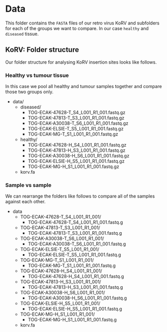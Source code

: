 # Data #

This folder contains the `FASTA` files of our retro virus KoRV and subfolders
for each of the groups we want to compare. In our case `healthy` and `diseased`
tissue.

## KoRV: Folder structure ##

Our folder structure for analysing KoRV insertion sites looks like follows.

### Healthy vs tumour tissue ###

In this case we pool all healthy and tumour samples together and compare those
two groups only.

* data/
    * diseased/
        * TOG-ECAK-47628-T_S4_L001_R1_001.fastq.gz
        * TOG-ECAK-47813-T_S3_L001_R1_001.fastq.gz
        * TOG-ECAK-A30038-T_S6_L001_R1_001.fastq.gz
        * TOG-ECAK-ELSIE-T_S5_L001_R1_001.fastq.gz
        * TOG-ECAK-MG-T_S1_L001_R1_001.fastq.gz
    * healthy/
        * TOG-ECAK-47628-H_S4_L001_R1_001.fastq.gz
        * TOG-ECAK-47813-H_S3_L001_R1_001.fastq.gz
        * TOG-ECAK-A30038-H_S6_L001_R1_001.fastq.gz
        * TOG-ECAK-ELSIE-H_S5_L001_R1_001.fastq.gz
        * TOG-ECAK-MG-H_S1_L001_R1_001.fastq.gz
    * korv.fa

### Sample vs sample ###

We can rearrange the folders like follows to compare all of the samples against
each other.

* data
    * TOG-ECAK-47628-T_S4_L001_R1_001/
        * TOG-ECAK-47628-T_S4_L001_R1_001.fastq.g
    * TOG-ECAK-47813-T_S3_L001_R1_001/
        * TOG-ECAK-47813-T_S3_L001_R1_001.fastq.g
    * TOG-ECAK-A30038-T_S6_L001_R1_001/
        * TOG-ECAK-A30038-T_S6_L001_R1_001.fastq.g
    * TOG-ECAK-ELSIE-T_S5_L001_R1_001/
        * TOG-ECAK-ELSIE-T_S5_L001_R1_001.fastq.g
    * TOG-ECAK-MG-T_S1_L001_R1_001/
        * TOG-ECAK-MG-T_S1_L001_R1_001.fastq.g
    * TOG-ECAK-47628-H_S4_L001_R1_001/
        * TOG-ECAK-47628-H_S4_L001_R1_001.fastq.g
    * TOG-ECAK-47813-H_S3_L001_R1_001/
        * TOG-ECAK-47813-H_S3_L001_R1_001.fastq.g
    * TOG-ECAK-A30038-H_S6_L001_R1_001/
        * TOG-ECAK-A30038-H_S6_L001_R1_001.fastq.g
    * TOG-ECAK-ELSIE-H_S5_L001_R1_001/
        * TOG-ECAK-ELSIE-H_S5_L001_R1_001.fastq.g
    * TOG-ECAK-MG-H_S1_L001_R1_001/
        * TOG-ECAK-MG-H_S1_L001_R1_001.fastq.g
    * korv.fa
